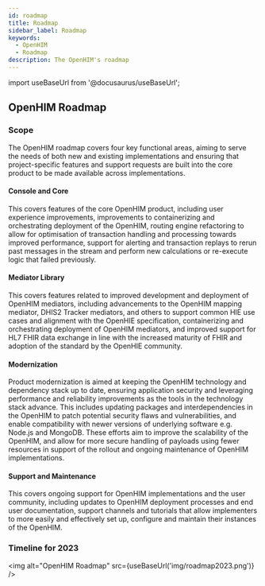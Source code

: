 ```yaml
---
id: roadmap
title: Roadmap
sidebar_label: Roadmap
keywords:
  - OpenHIM
  - Roadmap
description: The OpenHIM's roadmap
---
```


import useBaseUrl from '@docusaurus/useBaseUrl';

## OpenHIM Roadmap

### Scope

The OpenHIM roadmap covers four key functional areas, aiming to serve the needs of both new and existing implementations and ensuring that project-specific features and support requests are built into the core product to be made available across implementations.

#### Console and Core

This covers features of the core OpenHIM product, including user experience improvements, improvements to containerizing and orchestrating deployment of the OpenHIM, routing engine refactoring to allow for optimisation of transaction handling and processing towards improved performance, support for alerting and transaction replays to rerun past messages in the stream and perform new calculations or re-execute logic that failed previously.

#### Mediator Library

This covers features related to improved development and deployment of OpenHIM mediators, including advancements to the OpenHIM mapping mediator, DHIS2 Tracker mediators, and others to support common HIE use cases and alignment with the OpenHIE specification, containerizing and orchestrating deployment of OpenHIM mediators, and improved support for HL7 FHIR data exchange in line with the increased maturity of FHIR and adoption of the standard by the OpenHIE community.

#### Modernization

Product modernization is aimed at keeping the OpenHIM technology and dependency stack up to date, ensuring application security and leveraging performance and reliability improvements as the tools in the technology stack advance. This includes updating packages and interdependencies in the OpenHIM to patch potential security flaws and vulnerabilities, and enable compatibility with newer versions of underlying software e.g. Node.js and MongoDB. These efforts aim to improve the scalability of the OpenHIM, and allow for more secure handling of payloads using fewer resources in support of the rollout and ongoing maintenance of OpenHIM implementations.

#### Support and Maintenance

This covers ongoing support for OpenHIM implementations and the user community, including updates to OpenHIM deployment processes and end user documentation, support channels and tutorials that allow implementers to more easily and effectively set up, configure and maintain their instances of the OpenHIM.

### Timeline for 2023

<img alt="OpenHIM Roadmap" src={useBaseUrl('img/roadmap2023.png')} />
